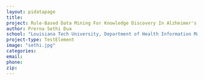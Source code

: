 ```yaml
---
layout: pidatapage
title:
project: Rule-Based Data Mining For Knowledge Discovery In Alzheimer's Disease Using Microarray Databases
author: Prerna Sethi Dua
school: "Louisiana Tech University, Department of Health Information Management"
project-type: TestElement
image: "sethi.jpg"
categories:
email:
phone:
zip:
---
```

